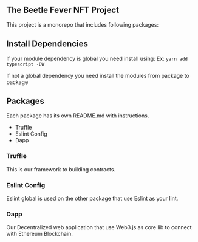 ## The Beetle Fever NFT Project

This project is a monorepo that includes following packages:

## Install Dependencies

If your module dependency is global you need install using:
Ex: `yarn add typescript -DW`

If not a global dependency you need install the modules from package to package

## Packages

Each package has its own README.md with instructions.

- Truffle
- Eslint Config
- Dapp

### Truffle

This is our framework to building contracts.

### Eslint Config

Eslint global is used on the other package that use Eslint as your lint.

### Dapp

Our Decentralized web application that use Web3.js as core lib to connect with Ethereum Blockchain.
